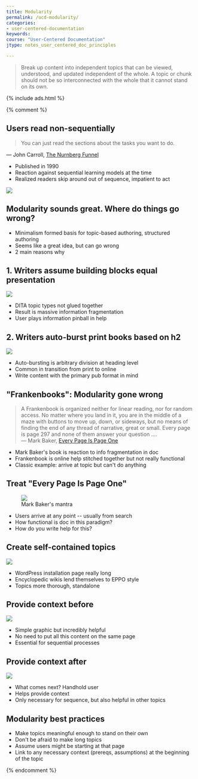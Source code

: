 ```yaml
---
title: Modularity
permalink: /ucd-modularity/
categories:
- user-centered-documentation
keywords:
course: "User-Centered Documentation"
jtype: notes_user_centered_doc_principles

---
```


> Break up content into independent topics that can be viewed, understood, and updated independent of the whole. A topic or chunk should not be so interconnected with the whole that it cannot stand on its own.

{% include ads.html %}

{% comment %}
## Users read non-sequentially

> You can just read the sections about the tasks you want to do. <br /></blockquote>
        &mdash; John Carroll, <a href="http://faculty.washington.edu/farkas/dfpubs/Farkas-Williams-CarrollsNurnbergFunnel.pdf">The Nurnberg Funnel</a>

* Published in 1990
* Reaction against sequential learning models at the time
* Realized readers skip around out of sequence, impatient to act

<img src="/user_centered_doc/media/rasters/trainwreck.jpg"/>

## Modularity sounds great. Where do things go wrong?

* Minimalism formed basis for topic-based authoring, structured authoring
* Seems like a great idea, but can go wrong
* 2 main reasons why

## 1. Writers assume building blocks equal presentation

<img src="/user_centered_doc/media/vectors/usercentered_buildingblocks.svg"/>

* DITA topic types not glued together
* Result is massive information fragmentation
* User plays information pinball in help

## 2. Writers auto-burst print books based on h2

<img src="/user_centered_doc/media/vectors/usercentered_booktoweb.svg"/>

* Auto-bursting is arbitrary division at heading level
* Common in transition from print to online
* Write content with the primary pub format in mind

## "Frankenbooks": Modularity gone wrong

> A Frankenbook is organized neither for linear reading, nor for random access. No matter where you land in it, you are in the middle of a maze with buttons to move up, down, or sideways, but no means of finding the end of any thread of narrative, great or small. Every page is page 297 and none of them answer your question .... <br/> &mdash; Mark Baker, <a href="http://everypageispageone.com/2012/02/24/frankenbooks-must-die-a-rant/">Every Page Is Page One</a>

* Mark Baker's book is reaction to info fragmentation in doc
* Frankenbook is online help stitched together but not really functional
* Classic example: arrive at topic but can't do anything

## Treat "Every Page Is Page One"

<figure><img src="/user_centered_doc/media/rasters/pageone.png"/><figcaption>Mark Baker's mantra</figcaption></figure>

* Users arrive at any point -- usually from search
* How functional is doc in this paradigm?
* How do you write help for this?

## Create self-contained topics

<a href="https://codex.wordpress.org/Installing_WordPress"><img class="shortened" src="/user_centered_doc/media/rasters/wordpress.png"/></a>

* WordPress installation page really long
* Encyclopedic wikis lend themselves to EPPO style
* Topics more thorough, standalone


## Provide context before

<a href="http://docs.aws.amazon.com/AmazonS3/latest/gsg/PuttingAnObjectInABucket.html"><img src="/user_centered_doc/media/rasters/aws.png" /></a>

* Simple graphic but incredibly helpful
* No need to put all this content on the same page
* Essential for sequential processes

## Provide context after

<a href="https://www.firebase.com/docs/web/guide/saving-data.html"><img src="/user_centered_doc/media/rasters/firebase.png" /></a>

* What comes next? Handhold user
* Helps provide context
* Only necessary for sequence, but also helpful in other topics

## Modularity best practices

* Make topics meaningful enough to stand on their own
* Don't be afraid to make long topics
* Assume users might be starting at that page
* Link to any necessary context (prereqs, assumptions) at the beginning of the topic

{% endcomment %}

